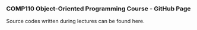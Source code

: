 ### COMP110 Object-Oriented Programming Course - GitHub Page

Source codes written during lectures can be found here.

